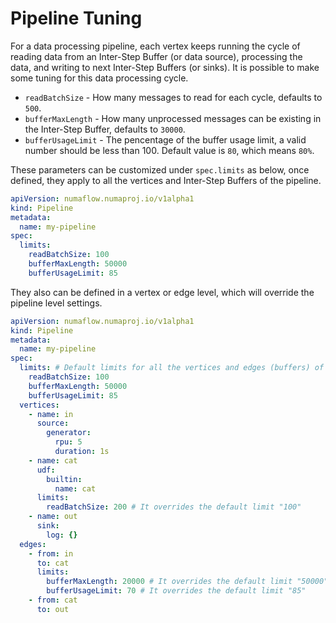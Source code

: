 # Pipeline Tuning

For a data processing pipeline, each vertex keeps running the cycle of reading data from an Inter-Step Buffer (or data source), processing the data, and writing to next Inter-Step Buffers (or sinks). It is possible to make some tuning for this data processing cycle.

- `readBatchSize` - How many messages to read for each cycle, defaults to `500`.
- `bufferMaxLength` - How many unprocessed messages can be existing in the Inter-Step Buffer, defaults to `30000`.
- `bufferUsageLimit` - The pencentage of the buffer usage limit, a valid number should be less than 100. Default value is `80`, which means `80%`.

These parameters can be customized under `spec.limits` as below, once defined, they apply to all the vertices and Inter-Step Buffers of the pipeline.

```yaml
apiVersion: numaflow.numaproj.io/v1alpha1
kind: Pipeline
metadata:
  name: my-pipeline
spec:
  limits:
    readBatchSize: 100
    bufferMaxLength: 50000
    bufferUsageLimit: 85
```

They also can be defined in a vertex or edge level, which will override the pipeline level settings.

```yaml
apiVersion: numaflow.numaproj.io/v1alpha1
kind: Pipeline
metadata:
  name: my-pipeline
spec:
  limits: # Default limits for all the vertices and edges (buffers) of this pipeline
    readBatchSize: 100
    bufferMaxLength: 50000
    bufferUsageLimit: 85
  vertices:
    - name: in
      source:
        generator:
          rpu: 5
          duration: 1s
    - name: cat
      udf:
        builtin:
          name: cat
      limits:
        readBatchSize: 200 # It overrides the default limit "100"
    - name: out
      sink:
        log: {}
  edges:
    - from: in
      to: cat
      limits:
        bufferMaxLength: 20000 # It overrides the default limit "50000"
        bufferUsageLimit: 70 # It overrides the default limit "85"
    - from: cat
      to: out
```
